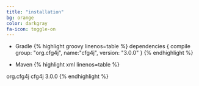 ```yaml
---
title: "installation"
bg: orange
color: darkgray
fa-icon: toggle-on
---
```


* Gradle
{% highlight groovy linenos=table %}
dependencies {
  compile group: "org.cfg4j", name:"cfg4j", version: "3.0.0"
}
{% endhighlight %}

* Maven
{% highlight xml linenos=table %}
<dependencies>
  <dependency>
    <groupId>org.cfg4j</groupId>
    <artifactId>cfg4j</artifactId>
    <version>3.0.0</version>
  </dependency>
</dependencies>
{% endhighlight %}